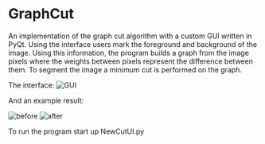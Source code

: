 # GraphCut

An implementation of the graph cut algorithm with a custom GUI written in PyQt. 
Using the interface users mark the foreground and background of the image. Using this information,
the program builds a graph from the image pixels where the weights between pixels
represent the difference between them. To segment the image a minimum cut is performed on the graph.

The interface:
![GUI](https://github.com/NathanZabriskie/GraphCut/blob/master/images/graphCut.png "Custom PyQT interface")

And an example result:

![before](https://github.com/NathanZabriskie/GraphCut/blob/master/resource/dood.jpg "Before")
![after](https://github.com/NathanZabriskie/GraphCut/blob/master/images/segmented.png "After")

To run the program start up NewCutUI.py
